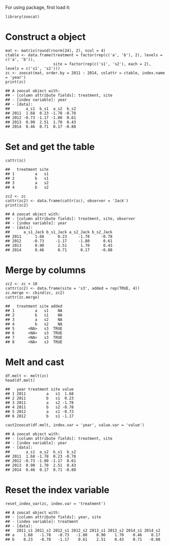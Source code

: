For using package, first load it:

    library(zoocat)

Construct a  object
==================

    mat <- matrix(round(rnorm(24), 2), ncol = 4)
    ctable <- data.frame(treatment = factor(rep(c('a', 'b'), 2), levels = c('a', 'b')), 
                         site = factor(rep(c('s1', 's2'), each = 2), levels = c('s1', 's2')))
    zc <- zoocat(mat, order.by = 2011 : 2014, colattr = ctable, index.name = 'year')
    print(zc)

    ## A zoocat object with:
    ## - [column attribute fields]: treatment, site
    ## - [index variable]: year
    ## - [data]:
    ##       a_s1  b_s1  a_s2  b_s2
    ## 2011  1.68  0.23 -1.78 -0.78
    ## 2012 -0.73 -1.17 -1.80  0.61
    ## 2013  0.90  2.51  1.70  0.43
    ## 2014  0.46  0.71  0.17 -0.88

Set and get the  table
=====================

    cattr(zc)

    ##   treatment site
    ## 1         a   s1
    ## 2         b   s1
    ## 3         a   s2
    ## 4         b   s2

    zc2 <- zc
    cattr(zc2) <- data.frame(cattr(zc), observer = 'Jack')
    print(zc2)

    ## A zoocat object with:
    ## - [column attribute fields]: treatment, site, observer
    ## - [index variable]: year
    ## - [data]:
    ##      a_s1_Jack b_s1_Jack a_s2_Jack b_s2_Jack
    ## 2011      1.68      0.23     -1.78     -0.78
    ## 2012     -0.73     -1.17     -1.80      0.61
    ## 2013      0.90      2.51      1.70      0.43
    ## 2014      0.46      0.71      0.17     -0.88

Merge by columns
================

    zc2 <- zc + 10
    cattr(zc2) <- data.frame(site = 's3', added = rep(TRUE, 4))
    zc.merge <- cbind(zc, zc2)
    cattr(zc.merge)

    ##   treatment site added
    ## 1         a   s1    NA
    ## 2         b   s1    NA
    ## 3         a   s2    NA
    ## 4         b   s2    NA
    ## 5      <NA>   s3  TRUE
    ## 6      <NA>   s3  TRUE
    ## 7      <NA>   s3  TRUE
    ## 8      <NA>   s3  TRUE

Melt and cast
=============

    df.melt <- melt(zc)
    head(df.melt)

    ##   year treatment site value
    ## 1 2011         a   s1  1.68
    ## 2 2011         b   s1  0.23
    ## 3 2011         a   s2 -1.78
    ## 4 2011         b   s2 -0.78
    ## 5 2012         a   s1 -0.73
    ## 6 2012         b   s1 -1.17

    cast2zoocat(df.melt, index.var = 'year', value.var = 'value')

    ## A zoocat object with:
    ## - [column attribute fields]: treatment, site
    ## - [index variable]: year
    ## - [data]:
    ##       a_s1  a_s2  b_s1  b_s2
    ## 2011  1.68 -1.78  0.23 -0.78
    ## 2012 -0.73 -1.80 -1.17  0.61
    ## 2013  0.90  1.70  2.51  0.43
    ## 2014  0.46  0.17  0.71 -0.88

Reset the index variable
========================

    reset_index_var(zc, index.var = 'treatment')

    ## A zoocat object with:
    ## - [column attribute fields]: year, site
    ## - [index variable]: treatment
    ## - [data]:
    ##   2011_s1 2011_s2 2012_s1 2012_s2 2013_s1 2013_s2 2014_s1 2014_s2
    ## a    1.68   -1.78   -0.73   -1.80    0.90    1.70    0.46    0.17
    ## b    0.23   -0.78   -1.17    0.61    2.51    0.43    0.71   -0.88
